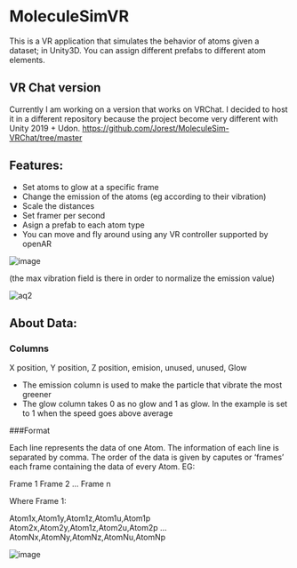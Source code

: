 # MoleculeSimVR

This is a VR application that simulates the behavior of atoms given a dataset; in Unity3D. You can assign different prefabs to different atom elements. 


## VR Chat version

Currently I am working on a version that works on VRChat. I decided to host it in a different repository because the project become very different with Unity 2019 + Udon. https://github.com/Jorest/MoleculeSim-VRChat/tree/master

## Features:

- Set atoms to glow at a specific frame
- Change the emission of the atoms (eg according to their vibration)
- Scale the distances
- Set framer per second
- Asign a prefab to each atom type
- You can move and fly around using any VR controller supported by openAR

![image](https://user-images.githubusercontent.com/8094167/216994457-8f65b221-a866-463a-b1bd-581a6b43b5ce.png)

(the max vibration field is there in order to normalize the emission value)


![aq2](https://user-images.githubusercontent.com/8094167/217001806-5e832ac6-f849-4ef5-9e7d-2a8939d32dc9.gif)





## About Data: 


### Columns

X position, Y position, Z position, emision, unused, unused, Glow

- The emission column is used to make the particle that vibrate the most greener
- The glow column takes 0 as no glow and 1 as glow. In the example is set to 1 when the speed goes above average


###Format

Each line represents the data of one Atom. The information of each line is separated by comma. 
The order of the data is given by caputes or ‘frames’ each frame containing the data of every Atom.
EG:

Frame 1 
Frame 2
... 
Frame n 

 Where Frame 1:

Atom1x,Atom1y,Atom1z,Atom1u,Atom1p
Atom2x,Atom2y,Atom1z,Atom2u,Atom2p
...
AtomNx,AtomNy,AtomNz,AtomNu,AtomNp

![image](https://user-images.githubusercontent.com/8094167/216994241-9d806796-d60b-45db-b2fb-e09656f12b26.png)
